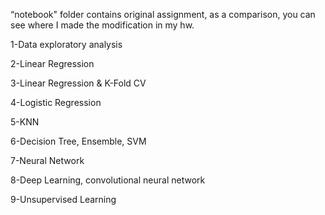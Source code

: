 “notebook" folder contains original assignment, as a comparison, you can see where I made the modification in my hw.

1-Data exploratory analysis

2-Linear Regression

3-Linear Regression & K-Fold CV

4-Logistic Regression

5-KNN

6-Decision Tree, Ensemble, SVM

7-Neural Network

8-Deep Learning, convolutional neural network

9-Unsupervised Learning
